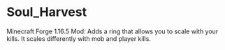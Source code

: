 # Soul_Harvest
Minecraft Forge 1.16.5 Mod: Adds a ring that allows you to scale with your kills. It scales differently with mob and player kills.
